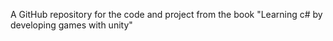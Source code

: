 A GitHub repository for the code and project from the book "Learning c# by developing games with unity"
